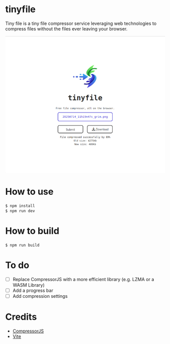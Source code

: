 # tinyfile

Tiny file is a tiny file compressor service leveraging web technologies to compress files without the files ever leaving
your browser.

<img src="public/screenshot.png" alt="MarineGEO circle logo" style="width: 720px;"/>

# How to use

```shell
$ npm install
$ npm run dev
```

# How to build

```shell
$ npm run build
```

# To do

- [ ] Replace CompressorJS with a more efficient library (e.g. LZMA or a WASM Library)
- [ ] Add a progress bar
- [ ] Add compression settings

# Credits

- [CompressorJS](https://www.npmjs.com/package/compressorjs)
- [Vite](https://vite.dev/)